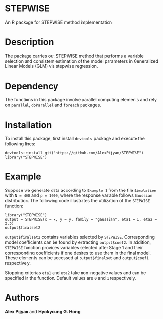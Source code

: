 # STEPWISE
An R package for STEPWISE method implementation

# Description
The package carries out STEPWISE method that performs a variable selection and consistent estimation of the model parameters in Generalized Linear Models (GLM) via stepwise regression.

# Dependency
The functions in this package involve parallel computing elements and rely on `parallel`, `doParallel` and `foreach` packages.

# Installation
To install this package, first install `devtools` package and execute the following lines:
```
devtools::install_git("https://github.com/AlexPijyan/STEPWISE")
library("STEPWISE")
```

# Example
Suppose we generate data according to `Example 1` from the file `Simulation` with `N = 400` and `p = 1000`, where the response variable follows `Gaussian` distribution. The following code illustrates the utilization of the `STEPWISE` function:

```
library("STEPWISE")
output = STEPWISE(x = x, y = y, family = "gaussian", eta1 = 1, eta2 = 2.5)
output$finalset2
```
`output$finalset2` contains variables selected by `STEPWISE`. Corresponding model coefficients can be found by extracting `output$coef2`. In addition, `STEPWISE` function provides variables selected after Stage 1 and their corresponding coefficients if one desires to use them in the final model. These elements can be accessed at `output$finalset` and `output$coef1` respectively. 

Stopping criterias `eta1` and `eta2` take non-negative values and can be specified in the function. Default values are `0` and `1` respectively.


# Authors

**Alex Pijyan** and **Hyokyoung G. Hong**

